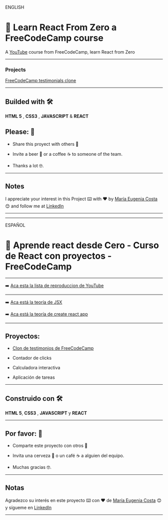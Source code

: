 ENGLISH

# :book: Learn React From Zero a FreeCodeCamp course

A [YouTube](https://www.youtube.com/watch?v=6Jfk8ic3KVk&t=2s) course from FreeCodeCamp, learn React from Zero

---

### Projects

[FreeCodeCamp testimonials clone](https://github.com/eugenia1984/LearnReactFRomZeroFreeCodeCamp/tree/main/clon_de_testimonios)

---

## Builded with 🛠️

**HTML 5** , **CSS3** , **JAVASCRIPT** & **REACT**

## Please: 🎁

- Share this proyect with others 📢

- Invite a beer 🍺 or a coffee ☕ to someone of the team.

- Thanks a lot 🤓.

---

## Notes

I appreciate your interest in this Project ⌨️ with ❤️ by [María Eugenia Costa](https://github.com/eugenia1984) 😊 and follow me at [LinkedIn](http://www.linkedin.com/in/maríaeugeniacosta)

---

---

ESPAÑOL

# :book: Aprende react desde Cero - Curso de React con proyectos - FreeCodeCamp

---

:arrow_right: [Aca esta la lista de reproduccion de YouTube](https://www.youtube.com/watch?v=6Jfk8ic3KVk&t=2s)

---

:arrow_right: [Aca está la teoría de JSX](https://github.com/eugenia1984/LearnReactFRomZeroFreeCodeCamp/blob/main/teoria.md)

:arrow_right: [Aca está la teoría de create react app](https://github.com/eugenia1984/LearnReactFRomZeroFreeCodeCamp/blob/main/create_react_app.md)

---

## Proyectos:

- [Clon de testimonios de FreeCodeCamp](https://github.com/eugenia1984/LearnReactFRomZeroFreeCodeCamp/tree/main/clon_de_testimonios)

- Contador de clicks

- Calculadora interactiva

- Aplicación de tareas

---

## Construido con 🛠️

**HTML 5**, **CSS3** , **JAVASCRIPT** y **REACT**

---

## Por favor: 🎁

- Comparte este proyecto con otros 📢

- Invita una cerveza 🍺 o un café ☕ a alguien del equipo.

- Muchas gracias 🤓.

---

## Notas

Agradezco su interés en este proyecto ⌨️ con ❤️ de [María Eugenia Costa](https://github.com/eugenia1984) 😊 y sígueme en [LinkedIn](http://www.linkedin.com/in/maríaeugeniacosta)

---
